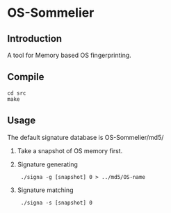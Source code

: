 OS-Sommelier
============

Introduction
------------
A tool for Memory based OS fingerprinting.

Compile
-----------

    cd src
    make

Usage
-----------
The default signature database is OS-Sommelier/md5/

1. Take a snapshot of OS memory first.

2. Signature generating

        ./signa -g [snapshot] 0 > ../md5/OS-name

3. Signature matching

        ./signa -s [snapshot] 0
